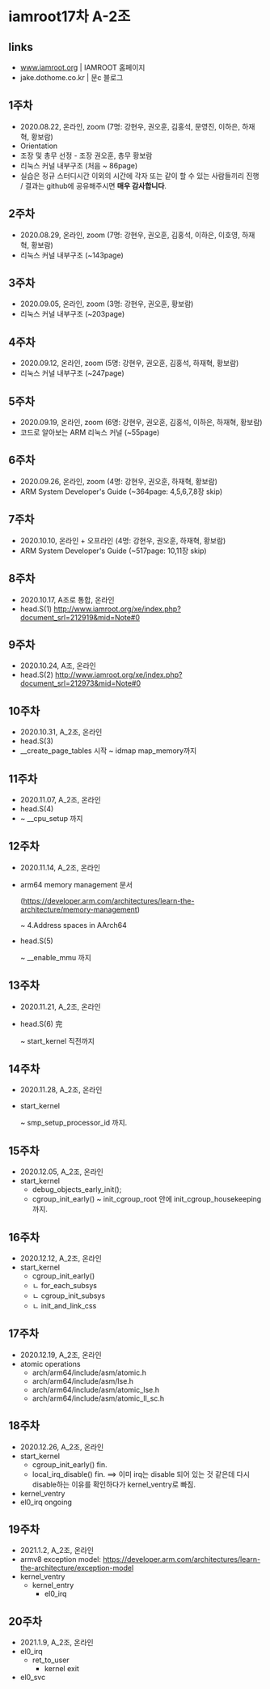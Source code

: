 # iamroot17차 A-2조

## links
- www.iamroot.org | IAMROOT 홈페이지
- jake.dothome.co.kr | 문c 블로그

## 1주차
- 2020.08.22, 온라인, zoom (7명: 강현우, 권오훈, 김홍석, 문영진, 이하은, 하재혁, 황보람)
- Orientation
- 조장 및 총무 선정 - 조장 권오훈, 총무 황보람
- 리눅스 커널 내부구조 (처음 ~ 86page)
- 실습은 정규 스터디시간 이외의 시간에 각자 또는 같이 할 수 있는 사람들끼리 진행 / 결과는 github에 공유해주시면 **매우 감사합니다**.

## 2주차
- 2020.08.29, 온라인, zoom (7명: 강현우, 권오훈, 김홍석, 이하은, 이호영, 하재혁, 황보람)
- 리눅스 커널 내부구조 (~143page)

## 3주차
- 2020.09.05, 온라인, zoom (3명: 강현우, 권오훈, 황보람)
- 리눅스 커널 내부구조 (~203page)

## 4주차
- 2020.09.12, 온라인, zoom (5명: 강현우, 권오훈, 김홍석, 하재혁, 황보람)
- 리눅스 커널 내부구조 (~247page)

## 5주차
- 2020.09.19, 온라인, zoom (6명: 강현우, 권오훈, 김홍석, 이하은, 하재혁, 황보람)
- 코드로 알아보는 ARM 리눅스 커널 (~55page)

## 6주차
- 2020.09.26, 온라인, zoom (4명: 강현우, 권오훈, 하재혁, 황보람)
- ARM System Developer's Guide (~364page: 4,5,6,7,8장 skip)

## 7주차
- 2020.10.10, 온라인 + 오프라인 (4명: 강현우, 권오훈, 하재혁, 황보람)
- ARM System Developer's Guide (~517page: 10,11장 skip)

## 8주차
- 2020.10.17, A조로 통합, 온라인
- head.S(1)
http://www.iamroot.org/xe/index.php?document_srl=212919&mid=Note#0

## 9주차
- 2020.10.24, A조, 온라인
- head.S(2)
http://www.iamroot.org/xe/index.php?document_srl=212973&mid=Note#0

## 10주차
- 2020.10.31, A_2조, 온라인
- head.S(3)
- __create_page_tables 시작 ~ idmap map_memory까지

## 11주차
- 2020.11.07, A_2조, 온라인
- head.S(4)
- ~ __cpu_setup 까지

## 12주차
- 2020.11.14, A_2조, 온라인
- arm64 memory management 문서
  
  (https://developer.arm.com/architectures/learn-the-architecture/memory-management)
  
  ~ 4.Address spaces in AArch64
- head.S(5)

  ~ __enable_mmu 까지

## 13주차
- 2020.11.21, A_2조, 온라인
- head.S(6) 完

  ~ start_kernel 직전까지


## 14주차
- 2020.11.28, A_2조, 온라인
- start_kernel

  ~ smp_setup_processor_id 까지.

## 15주차
- 2020.12.05, A_2조, 온라인
- start_kernel
  - debug_objects_early_init();
  - cgroup_init_early()
  ~ init_cgroup_root 안에 init_cgroup_housekeeping 까지.

## 16주차
- 2020.12.12, A_2조, 온라인
- start_kernel
  - cgroup_init_early()
  - ㄴ for_each_subsys
  - ㄴ cgroup_init_subsys
  - ㄴ init_and_link_css

## 17주차
- 2020.12.19, A_2조, 온라인
- atomic operations
  - arch/arm64/include/asm/atomic.h
  - arch/arm64/include/asm/lse.h
  - arch/arm64/include/asm/atomic_lse.h
  - arch/arm64/include/asm/atomic_ll_sc.h

## 18주차
- 2020.12.26, A_2조, 온라인
- start_kernel
  - cgroup_init_early() fin.
  - local_irq_disable() fin. ==> 이미 irq는 disable 되어 있는 것 같은데 다시 disable하는 이유를 확인하다가 kernel_ventry로 빠짐.
- kernel_ventry
- el0_irq ongoing

## 19주차
- 2021.1.2, A_2조, 온라인
- armv8 exception model: https://developer.arm.com/architectures/learn-the-architecture/exception-model
- kernel_ventry
  - kernel_entry
    - el0_irq

## 20주차
- 2021.1.9, A_2조, 온라인
- el0_irq
  - ret_to_user
    - kernel exit
- el0_svc
